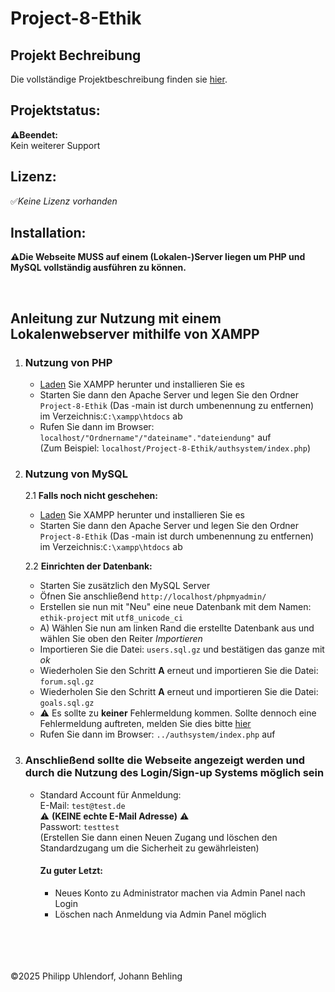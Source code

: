 # Project-8-Ethik

## Projekt Bechreibung
Die vollständige Projektbeschreibung finden sie [hier](https://github.com/Ninjarock22/Project-8-Ethik/blob/main/Project%20Description).

## Projektstatus:
**⚠️Beendet:**
<br>
Kein weiterer Support
<br>
## Lizenz:
✅*Keine Lizenz vorhanden*
<br>
## Installation:

**⚠️Die Webseite MUSS auf einem (Lokalen-)Server liegen um PHP und MySQL vollständig ausführen zu können.**

<br>

## Anleitung zur Nutzung mit einem Lokalenwebserver mithilfe von XAMPP

1. ### Nutzung von PHP
    - [Laden](https://www.apachefriends.org/download.html) Sie XAMPP herunter und installieren Sie es
    - Starten Sie dann den Apache Server und legen Sie den Ordner `Project-8-Ethik` (Das -main ist durch umbenennung zu entfernen) im Verzeichnis:`C:\xampp\htdocs` ab
    - Rufen Sie dann im Browser: `localhost/"Ordnername"/"dateiname"."dateiendung"` auf <br> (Zum Beispiel: `localhost/Project-8-Ethik/authsystem/index.php`)

2. ### Nutzung von MySQL
   2.1 **Falls noch nicht geschehen:** <br>
    - [Laden](https://www.apachefriends.org/download.html) Sie XAMPP herunter und installieren Sie es<br>
    - Starten Sie dann den Apache Server und legen Sie den Ordner `Project-8-Ethik` (Das -main ist durch umbenennung zu entfernen) im Verzeichnis:`C:\xampp\htdocs` ab
    
   2.2 **Einrichten der Datenbank:**
    - Starten Sie zusätzlich den MySQL Server
    - Öfnen Sie anschließend `http://localhost/phpmyadmin/`
    - Erstellen sie nun mit "Neu" eine neue Datenbank mit dem Namen: `ethik-project` mit `utf8_unicode_ci`
    - A) Wählen Sie nun am linken Rand die erstellte Datenbank aus und wählen Sie oben den Reiter *Importieren*
    - Importieren Sie die Datei: `users.sql.gz` und bestätigen das ganze mit *ok*
    - Wiederholen Sie den Schritt **A** erneut und importieren Sie die Datei: `forum.sql.gz`
    - Wiederholen Sie den Schritt **A** erneut und importieren Sie die Datei: `goals.sql.gz`
    - ⚠️ Es sollte zu **keiner** Fehlermeldung kommen. Sollte dennoch eine Fehlermeldung auftreten, melden Sie dies bitte [hier](https://github.com/Ninjarock22/Project-8-Ethik/issues)
    - Rufen Sie dann im Browser: `../authsystem/index.php` auf

4. ### Anschließend sollte die Webseite angezeigt werden und durch die Nutzung des Login/Sign-up Systems möglich sein
    - Standard Account für Anmeldung:<br>
        E-Mail: `test@test.de` <br>
        ⚠️ **(KEINE echte E-Mail Adresse)** ⚠️ <br>
        Passwort: `testtest`<br>
        (Erstellen Sie dann einen Neuen Zugang und löschen den Standardzugang um die Sicherheit zu gewährleisten)<br>
        #### Zu guter Letzt:
        - Neues Konto zu Administrator machen via Admin Panel nach Login
        - Löschen nach Anmeldung via Admin Panel möglich
        <br>
        <br>
<br>
<br>
   ©2025 Philipp Uhlendorf, Johann Behling
